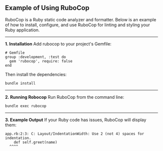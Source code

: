 ## Example of Using RuboCop
RuboCop is a Ruby static code analyzer and formatter. Below is an example of how to install, configure, and use RuboCop for linting and styling your Ruby application.

---

**1. Installation**
Add rubocop to your project's Gemfile:
```
# Gemfile
group :development, :test do
  gem 'rubocop', require: false
end
```
Then install the dependencies:
```bash
bundle install
```

---

**2. Running Robocop**
Run RuboCop from the command line:
```bash
bundle exec rubocop
```

---

**3. Example Output**
If your Ruby code has issues, RuboCop will display them:
```text
app.rb:2:3: C: Layout/IndentationWidth: Use 2 (not 4) spaces for indentation.
    def self.greet(name)
  ^^^^
```